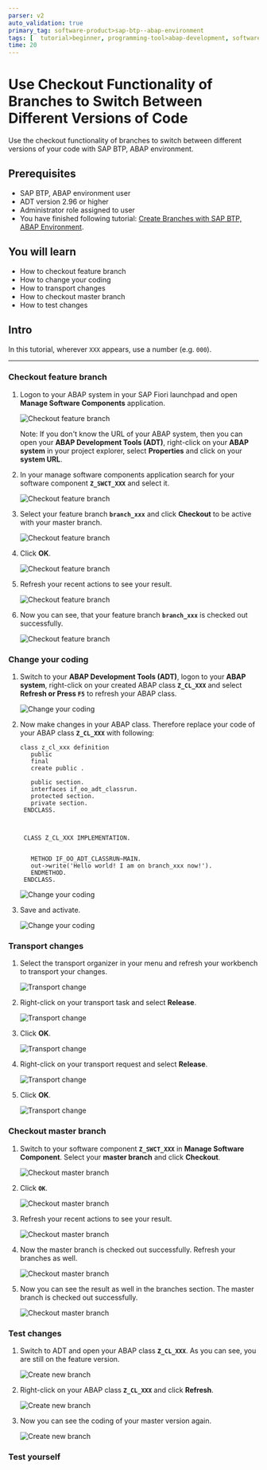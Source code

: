 ```yaml
---
parser: v2
auto_validation: true
primary_tag: software-product>sap-btp--abap-environment
tags: [  tutorial>beginner, programming-tool>abap-development, software-product>sap-business-technology-platform, tutorial>license ]
time: 20
---
```


# Use Checkout Functionality of Branches to Switch Between Different Versions of Code
<!-- description --> Use the checkout functionality of branches to switch between different versions of your code with SAP BTP, ABAP environment.

## Prerequisites  
  - SAP BTP, ABAP environment user
  - ADT version 2.96 or higher
  - Administrator role assigned to user
  - You have finished following tutorial:  [Create Branches with SAP BTP, ABAP Environment](abap-environment-branch).

## You will learn
  - How to checkout feature branch
  - How to change your coding
  - How to transport changes
  - How to checkout master branch
  - How to test changes

## Intro
In this tutorial, wherever `XXX` appears, use a number (e.g. `000`).

---


### Checkout feature branch

1. Logon to your ABAP system in your SAP Fiori launchpad and open **Manage Software Components** application.

    ![Checkout feature branch](checkout.png)

    Note: If you don't know the URL of your ABAP system, then you can open your **ABAP Development Tools (ADT)**, right-click on your **ABAP system** in your project explorer, select **Properties** and click on your **system URL**.

2. In your manage software components application search for your software component **`Z_SWCT_XXX`** and select it.

    ![Checkout feature branch](checkout2.png)

3. Select your feature branch **`branch_xxx`** and click **Checkout** to be active with your master branch.

    ![Checkout feature branch](checkout3.png)

4. Click **OK**.

    ![Checkout feature branch](checkout4.png)

5. Refresh your recent actions to see your result.

    ![Checkout feature branch](checkout5.png)

6. Now you can see, that your feature branch **`branch_xxx`** is checked out successfully.

    ![Checkout feature branch](checkout6.png)



### Change your coding

1. Switch to your **ABAP Development Tools (ADT)**, logon to your **ABAP system**, right-click on your created ABAP class **`Z_CL_XXX`** and select **Refresh or Press `F5`** to refresh your ABAP class.

    ![Change your coding](change.png)

2. Now make changes in your ABAP class. Therefore replace your code of your ABAP class **`Z_CL_XXX`** with following:

    ```ABAP
    class z_cl_xxx definition
       public
       final
       create public .

       public section.
       interfaces if_oo_adt_classrun.
       protected section.
       private section.
     ENDCLASS.



     CLASS Z_CL_XXX IMPLEMENTATION.


       METHOD IF_OO_ADT_CLASSRUN~MAIN.
       out->write('Hello world! I am on branch_xxx now!').
       ENDMETHOD.
     ENDCLASS.
    ```

    ![Change your coding](change2.png)

3. Save and activate.

    ![Change your coding](change3.png)



### Transport changes

  1. Select the transport organizer in your menu and refresh your workbench to transport your changes.

      ![Transport change](transport.png)

  2. Right-click on your transport task and select **Release**.

      ![Transport change](transport2.png)

  3. Click **OK**.

      ![Transport change](transport3.png)

  4. Right-click on your transport request and select **Release**.

      ![Transport change](transport4.png)

  5. Click **OK**.

      ![Transport change](transport5.png)




### Checkout master branch

1. Switch to your software component **`Z_SWCT_XXX`** in **Manage Software Component**. Select your **master branch** and click **Checkout**.

    ![Checkout master branch](master.png)

2. Click **`OK`**.

    ![Checkout master branch](master2.png)

3. Refresh your recent actions to see your result.

    ![Checkout master branch](master3.png)

4. Now the master branch is checked out successfully. Refresh your branches as well.

    ![Checkout master branch](master4.png)

5. Now you can see the result as well in the branches section. The master branch is checked out successfully.

    ![Checkout master branch](master5.png)



### Test changes

  1. Switch to ADT and open your ABAP class **`Z_CL_XXX`**. As you can see, you are still on the feature version.

      ![Create new branch](test.png)

  2. Right-click on your ABAP class **`Z_CL_XXX`** and click **Refresh**.

      ![Create new branch](test2.png)

  3. Now you can see the coding of your master version again.

      ![Create new branch](test3.png)



### Test yourself



